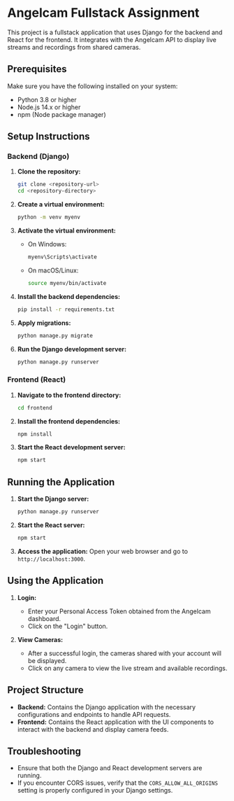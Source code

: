 # Angelcam Fullstack Assignment

This project is a fullstack application that uses Django for the backend and React for the frontend. It integrates with the Angelcam API to display live streams and recordings from shared cameras.

## Prerequisites

Make sure you have the following installed on your system:
- Python 3.8 or higher
- Node.js 14.x or higher
- npm (Node package manager)

## Setup Instructions

### Backend (Django)

1. **Clone the repository:**
    ```sh
    git clone <repository-url>
    cd <repository-directory>
    ```

2. **Create a virtual environment:**
    ```sh
    python -m venv myenv
    ```

3. **Activate the virtual environment:**
    - On Windows:
        ```sh
        myenv\Scripts\activate
        ```
    - On macOS/Linux:
        ```sh
        source myenv/bin/activate
        ```
4. **Install the backend dependencies:**
    ```sh
    pip install -r requirements.txt
    ```

5. **Apply migrations:**
    ```sh
    python manage.py migrate
    ```

6. **Run the Django development server:**
    ```sh
    python manage.py runserver
    ```

### Frontend (React)

1. **Navigate to the frontend directory:**
    ```sh
    cd frontend
    ```

2. **Install the frontend dependencies:**
    ```sh
    npm install
    ```

3. **Start the React development server:**
    ```sh
    npm start
    ```

## Running the Application

1. **Start the Django server:**
    ```sh
    python manage.py runserver
    ```

2. **Start the React server:**
    ```sh
    npm start
    ```

3. **Access the application:**
    Open your web browser and go to `http://localhost:3000`.

## Using the Application

1. **Login:**
    - Enter your Personal Access Token obtained from the Angelcam dashboard.
    - Click on the "Login" button.

2. **View Cameras:**
    - After a successful login, the cameras shared with your account will be displayed.
    - Click on any camera to view the live stream and available recordings.

## Project Structure

- **Backend:** Contains the Django application with the necessary configurations and endpoints to handle API requests.
- **Frontend:** Contains the React application with the UI components to interact with the backend and display camera feeds.

## Troubleshooting

- Ensure that both the Django and React development servers are running.
- If you encounter CORS issues, verify that the `CORS_ALLOW_ALL_ORIGINS` setting is properly configured in your Django settings.


